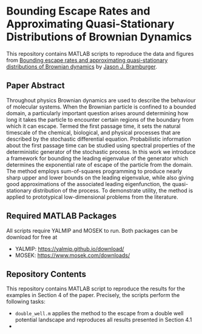 # **Bounding Escape Rates and Approximating Quasi-Stationary Distributions of Brownian Dynamics**

This repository contains MATLAB scripts to reproduce the data and figures from [Bounding escape rates and approximating quasi-stationary distributions of Brownian dynamics]() by [Jason J. Bramburger](https://hybrid.concordia.ca/jbrambur/).

## **Paper Abstract**
Throughout physics Brownian dynamics are used to describe the behaviour of molecular systems. When the Brownian particle is confined to a bounded domain, a particularly important question arises around determining how long it takes the particle to encounter certain regions of the boundary from which it can escape. Termed the first passage time, it sets the natural timescale of the chemical, biological, and physical processes that are described by the stochastic differential equation. Probabilistic information about the first passage time can be studied using spectral properties of the deterministic generator of the stochastic process. In this work we introduce a framework for bounding the leading eigenvalue of the generator which determines the exponential rate of escape of the particle from the domain. The method employs sum-of-squares programming to produce nearly sharp upper and lower bounds on the leading eigenvalue, while also giving good approximations of the associated leading eigenfunction, the quasi-stationary distribution of the process. To demonstrate utility, the method is applied to prototypical low-dimensional problems from the literature.

## **Required MATLAB Packages**
All scripts require YALMIP and MOSEK to run. Both packages can be download for free at 
- YALMIP: https://yalmip.github.io/download/
- MOSEK: https://www.mosek.com/downloads/

## **Repository Contents**
This repository contains MATLAB script to reproduce the results for the examples in Section 4 of the paper. Precisely, the scripts perform the following tasks:
- `double_well.m` applies the method to the escape from a double well potential landscape and reproduces all results presented in Section 4.1
- 
